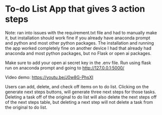# To-do List App that gives 3 action steps

Note: ran into issues with the requirement.txt file and had to manually make it, but installation should work fine if you already have anaconda prompt and python and most other python packages. The installation and running the app worked completely fine on another device I had that already had anaconda and most python packages, but no Flask or open ai packages. 

Make sure to add your open ai secret key in the .env file. Run using flask run on anaconda prompt and going to http://127.0.0.1:5000/

Video demo: https://youtu.be/J0w8G-PhsXI  

Users can add, delete, and check off items on to do list. Clicking on the generate next steps buttons, will generate three next steps for those tasks. Deleting a task off of the original to do list will also delete the next steps off of the next steps table, but deleting a next step will not delete a task from the original to do list.
